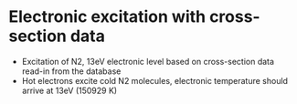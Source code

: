 # Electronic excitation with cross-section data
* Excitation of N2, 13eV electronic level based on cross-section data read-in from the database
* Hot electrons excite cold N2 molecules, electronic temperature should arrive at 13eV (150929 K)
